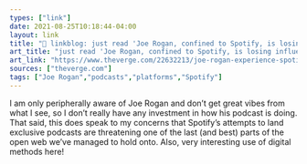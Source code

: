 ```yaml
---
types: ["link"]
date: 2021-08-25T10:18:44-04:00
layout: link
title: "🔗 linkblog: just read 'Joe Rogan, confined to Spotify, is losing influence - The Verge'"
art_title: "just read 'Joe Rogan, confined to Spotify, is losing influence - The Verge"
art_link: "https://www.theverge.com/22632213/joe-rogan-experience-spotify-exclusive-audience-reach"
sources: ["theverge.com"]
tags: ["Joe Rogan","podcasts","platforms","Spotify"]
---
```

I am only peripherally aware of Joe Rogan and don’t get great vibes from what I see, so I don’t really have any investment in how his podcast is doing. That said, this does speak to my concerns that Spotify’s attempts to land exclusive podcasts are threatening one of the last (and best) parts of the open web we’ve managed to hold onto. Also, very interesting use of digital methods here!
